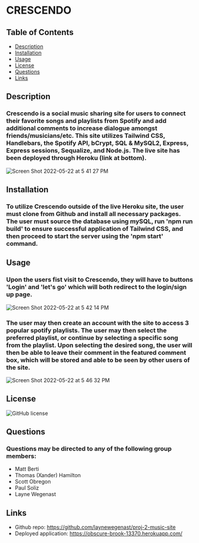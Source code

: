 # CRESCENDO

## Table of Contents
 - [Description](#description)
 - [Installation](#installation)
 - [Usage](#usage)
 - [License](#license)
 - [Questions](#questions)
 - [Links](#links)

## Description
### Crescendo is a social music sharing site for users to connect their favorite songs and playlists from Spotify and add additional comments to increase dialogue amongst friends/musicians/etc. This site utilizes Tailwind CSS, Handlebars, the Spotify API, bCrypt, SQL & MySQL2, Express, Express sessions, Sequalize, and Node.js. The live site has been deployed through Heroku (link at bottom).
![Screen Shot 2022-05-22 at 5 41 27 PM](https://user-images.githubusercontent.com/96094719/169720028-cdf6be3b-f7e2-407c-8453-ef55afd5034f.png)
 

## Installation
### To utilize Crescendo outside of the live Heroku site, the user must clone from Github and install all necessary packages. The user must source the database using mySQL, run 'npm run build' to ensure successful application of Tailwind CSS, and then proceed to start the server using the 'npm start' command. 

## Usage
### Upon the users fist visit to Crescendo, they will have to buttons 'Login' and 'let's go' which will both redirect to the login/sign up page.
![Screen Shot 2022-05-22 at 5 42 14 PM](https://user-images.githubusercontent.com/96094719/169720040-236c945d-e8f1-43d9-8d2c-65ace42a394e.png)
### The user may then create an account with the site to access 3 popular spotify playlists. The user may then select the preferred playlist, or continue by selecting a specific song from the playlist. Upon selecting the desired song, the user will then be able to leave their comment in the featured comment box, which will be stored and able to be seen by other users of the site.
![Screen Shot 2022-05-22 at 5 46 32 PM](https://user-images.githubusercontent.com/96094719/169720048-d1f52e0d-1b8b-4e8f-b8d4-b88210c20924.png)


## License
![GitHub license](https://img.shields.io/badge/license-MIT-blue.svg)

## Questions
### Questions may be directed to any of the following group members:
 - Matt Berti
 - Thomas (Xander) Hamilton
 - Scott Obregon
 - Paul Soliz
 - Layne Wegenast

## Links
- Github repo: https://github.com/laynewegenast/proj-2-music-site
- Deployed application: https://obscure-brook-13370.herokuapp.com/

